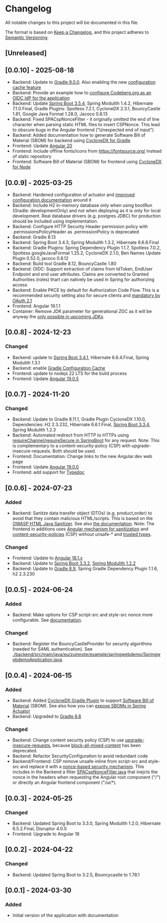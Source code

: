 # Changelog

All notable changes to this project will be documented in this file.

The format is based on [Keep a Changelog](https://keepachangelog.com/en/1.1.0/),
and this project adheres to [Semantic Versioning](https://semver.org/spec/v2.0.0.html).
## [Unreleased]

## [0.0.10] - 2025-08-18
* Backend: Update to [Gradle 9.0.0](https://docs.gradle.org/9.0.0/release-notes.html). Also enabling the new [configuration cache feature](https://docs.gradle.org/current/userguide/configuration_cache.html)
* Backend: Provide an example how to [configure Codeberg.org as an OIDC IdP for the application](./backend/docs/EXAMPLE-CODEBERG-OIDC.md)
* Backend: Update [Spring Boot 3.5.4](https://spring.io/blog/2025/05/22/spring-boot-3-5-0-available-now), Spring Modulith 1.4.2, Hibernate 7.1.0.Final, Gradle Plugins: Spotless 7.2.1, CycloneDX 2.3.1, BouncyCastle 1.81, Google Java Format 1.28.0, Jacoco 0.8.13
* Backend: Fixed SPACspNonceFilter - it originally omitted the end of line character when parsing static HTML files to insert CSPNonce. This lead to obscure bugs in the Angular frontend ("Unexpected end of input")
* Backend: Added documentation how to generate Software Bill of Material (SBOM) for backend using [CycloneDX for Gradle](https://github.com/CycloneDX/cyclonedx-gradle-plugin)
* Frontend: Update [Angular 20](https://blog.angular.dev/announcing-angular-v20-b5c9c06cf301)
* Frontend: Include offline fonts/icons from https://fontsource.org/ instead of static repository
* Frontend: Software Bill of Material (SBOM) for frontend using [CycloneDX for Node](https://github.com/CycloneDX/cyclonedx-node-npm)


## [0.0.9] - 2025-03-25
* Backend: Hardened configuration of actuator and [improved configuration documentation](./backend/docs/CONFIGURE.md) around it
* Backend: Include H2 in-memory database only when using bootRun (Gradle: developmentOnly) and not when deploying as it is only for local development. Real database drivers (e.g. postgres JDBC) for production should be included using implementation.
* Backend: Configure HTTP Security Header permission policy with .permissionsPolicyHeader as .permissionPolicy is deprecated
* Backend: Gradle 8.13
* Backend: Spring Boot 3.4.3, Spring Modulith 1.3.2, Hibernate 6.6.8.Final
* Backend: Gradle Plugins: Spring Dependency Plugin 1.1.7, Spotless 7.0.2, Spotless googleJavaFormat 1.25.2, CycloneDX 2.1.0, Ben Names Update Plugin 0.52.0, jacoco 0.8.12
* Backend: Build tool Gradle 8.12, BouncyCastle 1.80
* Backend: OIDC: Support extraction of claims from IdToken, EndUser Endpoint and end user attributes. Claims are converted to Granted Authorities (roles) thart can natively be used in Spring for authorizing access
* Backend: Enable PKCE by default for Authorization Code Flow. This is a recommended security setting also for secure clients and [mandatory by OAuth 2.1](https://datatracker.ietf.org/doc/html/draft-ietf-oauth-v2-1-12)
* Frontend: Angular 19.1.1
* Container: Remove JDK parameter for generational ZGC as it will be anyway the [only possible in upcoming JDKs](https://openjdk.org/jeps/474).

## [0.0.8] - 2024-12-23
### Changed
* Backend: update to [Spring Boot 3.4.1](https://spring.io/blog/2024/12/19/spring-boot-3-4-1-available-now), Hibernate 6.6.4.Final, Spring Modulith 1.3.1
* Backend: enable [Gradle Configuration Cache](https://docs.gradle.org/current/userguide/configuration_cache.html#config_cache:usage:parallel)
* Frontend: update to nodejs 22 LTS for the build process
* Frontend: Update [Angular 19.0.5](https://github.com/angular/angular/releases/tag/19.0.5)

## [0.0.7] - 2024-11-20
### Changed
* Backend: Update to Gradle 8.11.1, Gradle Plugin CycloneDX 1.10.0, Dependencies: H2 2.3.232, Hibernate 6.6.1.Final, [Spring Boot 3.3.4](https://spring.io/blog/2024/09/19/spring-boot-3-3-4-available-now), Spring Modulith 1.2.3
* Backend: Automated redirect from HTTP to HTTPs using [requireChannel/requireSecure in SpringBoot](https://docs.spring.io/spring-security/site/docs/current/api/org/springframework/security/config/annotation/web/builders/HttpSecurity.html) for any request. Note: This is complementary to a content-security-policy (CSP) with upgrade-insecure-requests. Both should be used.
* Frontend: Documentation: Change links to the new Angular.dev web page
* Frontend: Update [Angular 19.0.0](https://github.com/angular/angular/releases/tag/19.0.0)
* Frontend: add support for [Typedoc](https://typedoc.org/)

## [0.0.6] - 2024-07-23
### Added
* Backend: Sanitze data transfer object (DTOs) (e.g. product,order) to avoid that they contain malicious HTML/scripts. This is based on the [OWASP HTML Java Sanitizer](https://owasp.org/www-project-java-html-sanitizer/). See also [the documentation](./backend/docs/ARCHITECTURE.md). Note: The frontend in additions uses [Angular mechanism for sanitization](https://angular.dev/best-practices/security) and [content-security-policies](https://angular.dev/best-practices/security#content-security-policy) (CSP) without unsafe-* and [trusted types](https://angular.dev/best-practices/security#enforcing-trusted-types).
### Changed
* Frontend: Update to [Angular 18.1.x](https://github.com/angular/angular/releases/tag/18.1.1)
* Backend: Update to [Spring Boot 3.3.2](https://spring.io/blog/2024/07/18/spring-boot-3-3-2-available-now), [Spring Modulith 1.2.2](https://spring.io/blog/2024/06/21/spring-modulith-1-1-6-and-1-2-1-released)
* Backend: Update to [Gradle 8.9](https://docs.gradle.org/8.9/release-notes.html), Spring Gradle Dependency Plugin 1.1.6, h2 2.3.230


## [0.0.5] - 2024-06-24
### Added
* Backend: Make options for CSP script-src and style-src nonce more configurable. See [documentation](./backend/docs/CONFIGURE.md).
### Changed
* Backend: Register the BouncyCastleProvider for security algorithms (needed for SAML authentication). See [./backend/src/main/java/eu/zuinnote/example/springwebdemo/SpringwebdemoApplication.java](./backend/src/main/java/eu/zuinnote/example/springwebdemo/SpringwebdemoApplication.java).



## [0.0.4] - 2024-06-15
### Added
* Backend: Added [CycloneDX Gradle Plugin](https://github.com/CycloneDX/cyclonedx-gradle-plugin) to support [Software Bill of Material](https://en.wikipedia.org/wiki/Software_supply_chain) (SBOM). See also how you can [expose SBOMs in Spring Actuator](https://spring.io/blog/2024/05/24/sbom-support-in-spring-boot-3-3)
* Backend: Upgraded to [Gradle 8.8](https://docs.gradle.org/8.8/release-notes.html)
### Changed
* Backend: Change content security policy (CSP) to use [upgrade-insecure-requests](https://developer.mozilla.org/en-US/docs/Web/HTTP/Headers/Content-Security-Policy/upgrade-insecure-requests), because [block-all-mixed-content](https://developer.mozilla.org/en-US/docs/Web/HTTP/Headers/Content-Security-Policy/block-all-mixed-content) has been deprecated.
* Backend: Refactor SecurityConfiguration to avoid redundant code
* Backend/Frontend: CSP remove unsafe-inline from script-src and style-src and replace it with a [nonce-based security mechanism](https://angular.dev/best-practices/security#content-security-policy). This includes in the Backend a filter [SPACspNonceFilter.java](./backend/src/main/java/eu/zuinnote/example/springwebdemo/configuration/SPACspNonceFilter.java) that inejcts the nonce in the headers when requesting the Angular root component ("/") or directly an Angular frontend component ("/ui/*).


## [0.0.3] - 2024-05-25
### Changed
* Backend: Updated Spring Boot to 3.3.0, Spring Modulith 1.2.0, Hibernate 6.5.2.Final, Disruptor 4.0.0
* Frontend: Upgrade to Angular 18

## [0.0.2] - 2024-04-22
### Changed
* Backend: Updated Spring Boot to 3.2.5, Bouncycastle to 1.78.1

## [0.0.1] - 2024-03-30

### Added
* Initial version of the application with documentation



